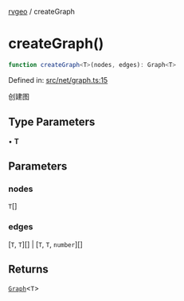 [rvgeo](../index.md) / createGraph

# createGraph()

```ts
function createGraph<T>(nodes, edges): Graph<T>
```

Defined in: [src/net/graph.ts:15](https://github.com/pzq123456/RVGeo/blob/e727f6f6e310621d656b74948bed9956ff45a613/src/net/graph.ts#L15)

创建图

## Type Parameters

• **T**

## Parameters

### nodes

`T`[]

### edges

\[`T`, `T`\][] | \[`T`, `T`, `number`\][]

## Returns

[`Graph`](../interfaces/Graph.md)\<`T`\>
